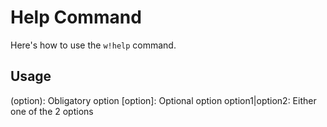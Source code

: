 # Help Command
Here's how to use the `w!help` command.
## Usage
(option): Obligatory option
[option]: Optional option
option1|option2: Either one of the 2 options